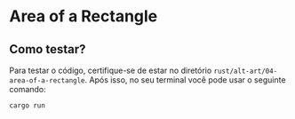 # Area of a Rectangle

## Como testar?

Para testar o código, certifique-se de estar no diretório `rust/alt-art/04-area-of-a-rectangle`. Após isso, no seu terminal você pode usar o seguinte comando:

```bash
cargo run
```
